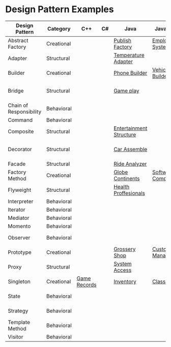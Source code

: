 # Design Pattern Examples

| Design Pattern | Category | C++ | C# | Java | JavaScript | Python | Ruby |
|---|---|---|---|---|---|---|---|
| Abstract Factory | Creational |   |   |[Publish Factory](abstract-factory-java/)   |  [Employee System](AbstractFactory-NodeJS/) |[Car Factory](abstract-factory-python/)   |[Game Fun](abstract-factory-ruby)|
| Adapter | Structural |   |   |[Temperature Adapter](adapter-java/) |   |[smartphone battery](adapter-python/)|   |
| Builder | Creational |   |   |[Phone Builder](builder-java/) |  [Vehicle Builder](Builder-NodeJS/) | [Plane Builder](builder-python/)  |[Construction Management](builder-Ruby)|
| Bridge | Structural |   |   |[Game play](bridge-java/)   |   |[Ford Mustang Variants](bridge-python/)   |[Messaging System](bridge-ruby)   |
| Chain of Responsibility | Behavioral |   |   |   |   |   |   |
| Command | Behavioral |   |   |   |   |   |   |
| Composite | Structural |   |   | [Entertainment Structure](composite-java/)  |   |[Grocery Store Items](composite-python/)| [Gym Management](composite-ruby/)|
| Decorator | Structural |   |   | [Car Assemble](decorator-java/) |   |[Distance Units Conversion](decorator-python/)|[Car Types](decorator-ruby)   |
| Facade | Structural |   |   |[Ride Analyzer](facade-java/)   |   |   |   |
| Factory Method | Creational |   |   |[Globe Continents](FactoryMethod-Java/)| [Software Company](factory-method-js/)  |[Converter](factory-method-python/)   |[Gym Membership](factory-ruby)|
| Flyweight | Structural |   |   | [Health Proffesionals](Flyweight-Java/)    |   |[Bank Accounts](flyweight-python/)   |[Banking Operation](flyweight-ruby/)|
| Interpreter | Behavioral |   |   |   |   |   |   |
| Iterator | Behavioral |   |   |   |   |   |   |
| Mediator | Behavioral |   |   |   |   |   |   |
| Momento | Behavioral |   |   |   |   |   |   |
| Observer | Behavioral |   |   |   |   |   |[Grade for Students](observer-ruby)|
| Prototype | Creational |   |   | [Grossery Shop](Prototype-Java/) |[Customer Management](Prototype-NodeJS/)   |[Temperature Measurement](prototype-python/)   |[Laptop](prototype-ruby)|
| Proxy | Structural |   |   | [System Access](Proxy-Java/)  |   |[Area Calculator](proxy-python/)   |   |
| Singleton | Creational | [Game Records](singleton-cpp/) |   | [Inventory](singleton-java/) |[Class Check](singleton-NodeJS/)   |[PhoneBook](singleton-python/)   |   |
| State | Behavioral |   |   |   |   |   |[Traffic Light System](state-ruby)|
| Strategy | Behavioral |   |   |   |   |   |[Game & Weapons](strategy-ruby)|
| Template Method | Behavioral |   |   |   |   |   |   |
| Visitor | Behavioral |   |   |   |   |   |   |
